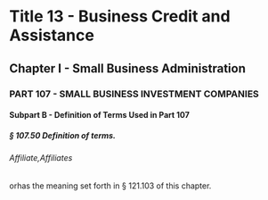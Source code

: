 
# Title 13 - Business Credit and Assistance
## Chapter I - Small Business Administration
### PART 107 - SMALL BUSINESS INVESTMENT COMPANIES
#### Subpart B - Definition of Terms Used in Part 107
##### § 107.50 Definition of terms.
###### Affiliate,Affiliates

orhas the meaning set forth in § 121.103 of this chapter.
